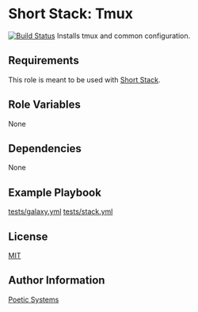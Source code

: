 Short Stack: Tmux
=========
[![Build Status](https://travis-ci.org/poetic/short-stack-tmux.svg)](https://travis-ci.org/poetic/short-stack-tmux)
Installs tmux and common configuration.

Requirements
------------

This role is meant to be used with [Short Stack](https://github.com/poetic/short-stack).

Role Variables
--------------

None

Dependencies
------------

None

Example Playbook
----------------

[tests/galaxy.yml](tests/galaxy.yml)
[tests/stack.yml](tests/stack.yml)

License
-------

[MIT](LICENSE)

Author Information
------------------

[Poetic Systems](http://poeticsystems.com)
